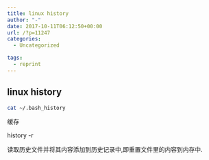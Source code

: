 ```yaml
---
title: linux history
author: "-"
date: 2017-10-11T06:12:50+00:00
url: /?p=11247
categories:
  - Uncategorized

tags:
  - reprint
---
```

## linux history
```bash
cat ~/.bash_history

```

缓存
  
history -r
  
读取历史文件并将其内容添加到历史记录中,即重置文件里的内容到内存中.
